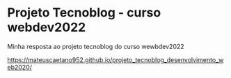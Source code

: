# Projeto Tecnoblog - curso webdev2022
Minha resposta ao projeto tecnoblog do curso wewbdev2022
 
 https://mateuscaetano952.github.io/projeto_tecnoblog_desenvolvimento_web2020/
